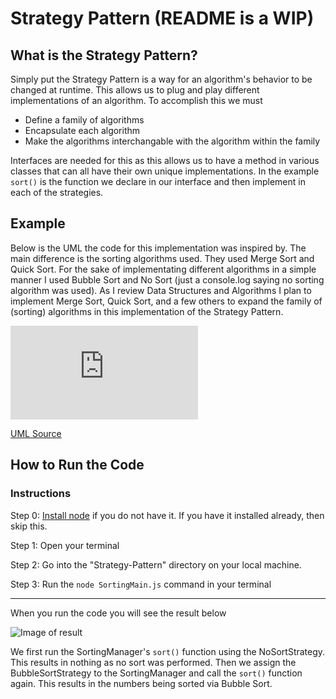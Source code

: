 # Strategy Pattern (README is a WIP)

## What is the Strategy Pattern?
Simply put the Strategy Pattern is a way for an algorithm's behavior to be changed at runtime. This allows us to plug and play different implementations of an algorithm. 
To accomplish this we must
  - Define a family of algorithms
  - Encapsulate each algorithm
  - Make the algorithms interchangable with the algorithm within the family

Interfaces are needed for this as this allows us to have a method in various classes that can all have their own unique implementations. In the example `sort()` is the function we declare in our interface and then implement in each of the strategies.

## Example

Below is the UML the code for this implementation was inspired by. The main difference is the sorting algorithms used. They used Merge Sort and Quick Sort. For the sake of implementating different algorithms in a simple manner I used Bubble Sort and No Sort (just a console.log saying no sorting algorithm was used). As I review Data Structures and Algorithms I plan to implement Merge Sort, Quick Sort, and a few others to expand the family of (sorting) algorithms in this implementation of the Strategy Pattern.

![UML Image](https://java2blog.com/wp-content/webpc-passthru.php?src=https://java2blog.com/wp-content/uploads/2018/04/classDigramStrategyPattern.jpg&nocache=1)

[UML Source](https://java2blog.com/strategy-design-pattern-java/)

## How to Run the Code

### Instructions
  Step 0: [Install node](https://nodejs.org/en/download) if you do not have it. If you have it installed already, then skip this.
  
  Step 1: Open your terminal
  
  Step 2: Go into the "Strategy-Pattern" directory on your local machine. 
  
  Step 3: Run the `node SortingMain.js` command in your terminal

----------------------------
When you run the code you will see the result below

![Image of result](https://github.com/Hagnap/Design-Patterns-in-TypeScript/assets/60297426/d95db22a-aa7c-4556-8865-860040173ca5)

We first run the SortingManager's `sort()` function using the NoSortStrategy. This results in nothing as no sort was performed. Then we assign the BubbleSortStrategy to the SortingManager and call the `sort()` function again. This results in the numbers being sorted via Bubble Sort.
